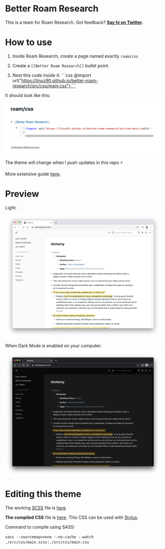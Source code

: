 # Better Roam Research

This is a team for Roam Research. Got feedback? **[Say hi on Twitter](https://twitter.com/linuz90).**

# How to use

1. Inside Roam Research, create a page named exactly `roam/css`

2. Create a `[[Better Roam Research]]` bullet point.

3. Nest this code inside it: \```css @import url("https://linuz90.github.io/better-roam-research/src/css/main.css");```

It should look like this:

![](/assets/how-to.png)

The theme will change when I push updates in this repo ⚡️

More extensive guide [here](https://nesslabs.com/roam-research-themes-custom-styling-css).

# Preview

Light:

![](/assets/preview-light.png)

When Dark Mode is enabled on your computer:

![](/assets/preview-dark.png)

# Editing this theme

The working [SCSS](https://sass-lang.com/) file is [here](/main.scss).

**The compiled CSS** file is [here](/src/css/main.css). This CSS can be used with [Stylus](https://chrome.google.com/webstore/detail/stylus-beta/apmmpaebfobifelkijhaljbmpcgbjbdo?hl=en).

Command to compile using SASS:

`sass --sourcemap=none --no-cache --watch ./src/css/main.scss:./src/css/main.css`
